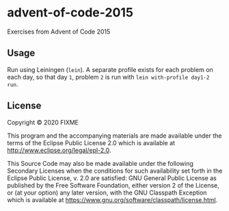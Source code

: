 # advent-of-code-2015

Exercises from Advent of Code 2015

## Usage

Run using Leiningen (`lein`). A separate profile exists for each problem on each day, so that day `1`, problem `2` is run with `lein with-profile day1-2 run`.

## License

Copyright © 2020 FIXME

This program and the accompanying materials are made available under the
terms of the Eclipse Public License 2.0 which is available at
http://www.eclipse.org/legal/epl-2.0.

This Source Code may also be made available under the following Secondary
Licenses when the conditions for such availability set forth in the Eclipse
Public License, v. 2.0 are satisfied: GNU General Public License as published by
the Free Software Foundation, either version 2 of the License, or (at your
option) any later version, with the GNU Classpath Exception which is available
at https://www.gnu.org/software/classpath/license.html.
